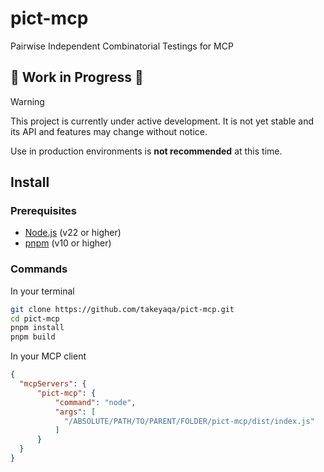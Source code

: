# pict-mcp

Pairwise Independent Combinatorial Testings for MCP

## 🚧 Work in Progress 🚧

> [!WARNING]
> This project is currently under active development.
> It is not yet stable and its API and features may change without notice.
> 
> Use in production environments is **not recommended** at this time.

## Install

### Prerequisites

- [Node.js](https://nodejs.org/) (v22 or higher)
- [pnpm](https://pnpm.io/) (v10 or higher)

### Commands

In your terminal

```sh
git clone https://github.com/takeyaqa/pict-mcp.git
cd pict-mcp
pnpm install
pnpm build
```

In your MCP client

```json
{
  "mcpServers": {
      "pict-mcp": {
          "command": "node",
          "args": [
            "/ABSOLUTE/PATH/TO/PARENT/FOLDER/pict-mcp/dist/index.js"
          ]
      }
  }
}
```
